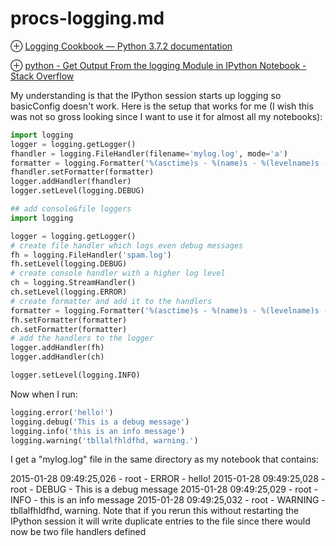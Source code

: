 # procs-logging.md
⊕ [Logging Cookbook — Python 3.7.2 documentation](https://docs.python.org/3/howto/logging-cookbook.html)

⊕ [python - Get Output From the logging Module in IPython Notebook - Stack Overflow](https://stackoverflow.com/questions/18786912/get-output-from-the-logging-module-in-ipython-notebook)

My understanding is that the IPython session starts up logging so basicConfig doesn't work. Here is the setup that works for me (I wish this was not so gross looking since I want to use it for almost all my notebooks):

```python
import logging
logger = logging.getLogger()
fhandler = logging.FileHandler(filename='mylog.log', mode='a')
formatter = logging.Formatter('%(asctime)s - %(name)s - %(levelname)s - %(message)s')
fhandler.setFormatter(formatter)
logger.addHandler(fhandler)
logger.setLevel(logging.DEBUG)

## add console&file loggers
import logging

logger = logging.getLogger()
# create file handler which logs even debug messages
fh = logging.FileHandler('spam.log')
fh.setLevel(logging.DEBUG)
# create console handler with a higher log level
ch = logging.StreamHandler()
ch.setLevel(logging.ERROR)
# create formatter and add it to the handlers
formatter = logging.Formatter('%(asctime)s - %(name)s - %(levelname)s - %(message)s')
fh.setFormatter(formatter)
ch.setFormatter(formatter)
# add the handlers to the logger
logger.addHandler(fh)
logger.addHandler(ch)

logger.setLevel(logging.INFO)
```

Now when I run:

```python
logging.error('hello!')
logging.debug('This is a debug message')
logging.info('this is an info message')
logging.warning('tbllalfhldfhd, warning.')
```

I get a "mylog.log" file in the same directory as my notebook that contains:

2015-01-28 09:49:25,026 - root - ERROR - hello!
2015-01-28 09:49:25,028 - root - DEBUG - This is a debug message
2015-01-28 09:49:25,029 - root - INFO - this is an info message
2015-01-28 09:49:25,032 - root - WARNING - tbllalfhldfhd, warning.
Note that if you rerun this without restarting the IPython session it will write duplicate entries to the file since there would now be two file handlers defined


